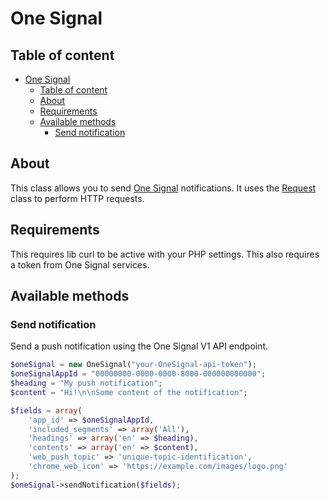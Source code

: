 # One Signal

## Table of content

- [One Signal](#one-signal)
  - [Table of content](#table-of-content)
  - [About](#about)
  - [Requirements](#requirements)
  - [Available methods](#available-methods)
    - [Send notification](#send-notification)

## About

This class allows you to send [One Signal](https://onesignal.com/) notifications. It uses the [Request](request.md) class to perform HTTP requests.

## Requirements

This requires lib curl to be active with your PHP settings.
This also requires a token from One Signal services.

## Available methods

### Send notification

Send a push notification using the One Signal V1 API endpoint.

```php
$oneSignal = new OneSignal("your-OneSignal-api-token");
$oneSignalAppId = "00000000-0000-0000-8000-000000000000";
$heading = "My push notification";
$content = "Hi!\n\nSome content of the notification";

$fields = array(
    'app_id' => $oneSignalAppId,
    'included_segments' => array('All'),
    'headings' => array('en' => $heading),
    'contents' => array('en' => $content),
    'web_push_topic' => 'unique-topic-identification',
    'chrome_web_icon' => 'https://example.com/images/logo.png'
);
$oneSignal->sendNotification($fields);
```
